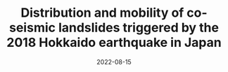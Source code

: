 ---
title: "Distribution and mobility of co-seismic landslides triggered by the 2018 Hokkaido earthquake in Japan"
collection: publications
permalink: /publications/2022-landslide-Hokkaido
date: 2022-08-15
venue: 'Remote Sensing'
paperurl: '/files/2022-landslide-hokkaido.pdf'
link: 'https://doi.org/10.3390/rs14163957'
citation: 'Lu J, Li W*, Zhan W, Tie Y (2022). Distribution and mobility of co-seismic landslides triggered by the 2018 Hokkaido earthquake in Japan. Remote Sensing: 14, 3957. doi:10.3390/rs14163957'
---